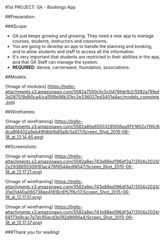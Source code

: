 #1st PROJECT: GA - Bookings App

##Preparation:

###Scope:

  * GA just keeps growing and growing. They need a new app to manage courses, students, instructors and classrooms.
  * You are going to develop an app to handle the planning and booking, and to allow students and staff to access all the information.
  * It's very important that students are restricted in their abilities in the app, and that GA Staff can manage the system.
  * **REQUIRED**: devise, carrierwave, foundation, associations.

##Models:

![Image of modules]
(https://trello-attachments.s3.amazonaws.com/5582a7550c5c5c0479fde1b2/5582a76fed3d287519d90ca4/ca15f8e96b37ec2e336027ed3401a4ac/models_complete.svg)

##Wireframes:

![Image of wireframing]
(https://trello-attachments.s3.amazonaws.com/5582a85e85553295f06ea9f1/1652x1190/6dca9f4402a9eb49fdbb1b85a9c5a517/Screen_Shot_2015-06-18_at_12.14.45.png)

##Screenshots:

![Image of wireframing]
(https://trello-attachments.s3.amazonaws.com/5582a8ec743e88ed196df3a7/3104x2024/2e2938655309161ac478f8544edf4547/Screen_Shot_2015-06-18_at_12.17.21.png)

![Image of wireframing]
(https://trello-attachments.s3.amazonaws.com/5582a8ec743e88ed196df3a7/3104x2024/31e01d40a060738ee41818c6f57f6c17/Screen_Shot_2015-06-18_at_12.17.51.png)

![Image of wireframing]
(https://trello-attachments.s3.amazonaws.com/5582a8ec743e88ed196df3a7/3104x2024/68173e9cac7a7dc95ecd3e192d9996a4/Screen_Shot_2015-06-18_at_12.17.37.png)

###Thank you for reading!
